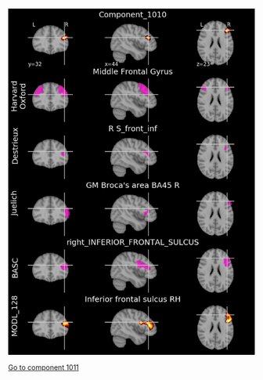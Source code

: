 


![1010](preliminary/1010.jpg "Component 1010")

[Go to component 1011](https://parietal-inria.github.io/MODL_atlas/1024/1011 "Component 1011")